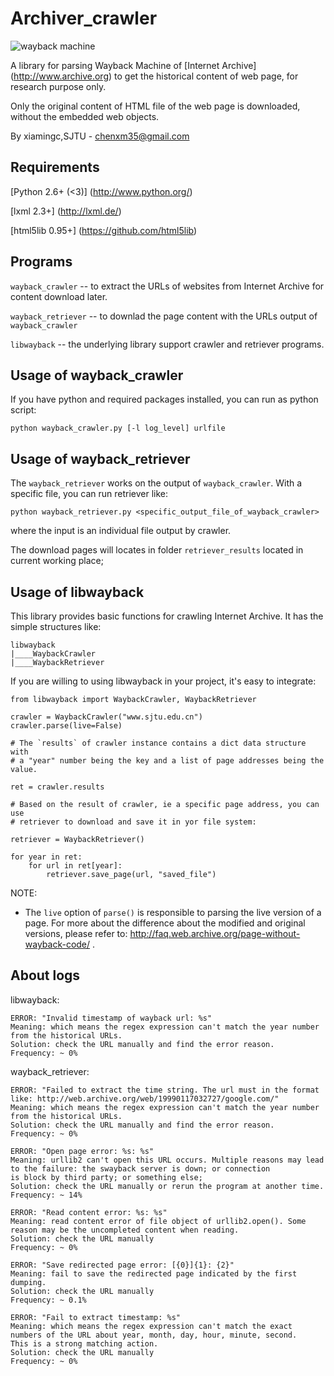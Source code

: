 Archiver_crawler
============

![wayback machine](http://archive.org/images/wayback_logo-sm.gif)


A library for parsing Wayback Machine of [Internet Archive] (http://www.archive.org) to get the historical content of web page, for research purpose only.

Only the original content of HTML file of the web page is downloaded, without the embedded web objects.

By xiamingc,SJTU - chenxm35@gmail.com


Requirements
------------

[Python 2.6+ (<3)] (http://www.python.org/)

[lxml 2.3+] (http://lxml.de/)

[html5lib 0.95+] (https://github.com/html5lib)


Programs
------------

`wayback_crawler` -- to extract the URLs of websites from Internet Archive for content download later.

`wayback_retriever` -- to downlad the page content with the URLs output of `wayback_crawler`

`libwayback` -- the underlying library support crawler and retriever programs.



Usage of wayback_crawler
------------

If you have python and required packages installed, you can run as python script:

    python wayback_crawler.py [-l log_level] urlfile



Usage of wayback_retriever
------------

The `wayback_retriever` works on the output of `wayback_crawler`. With a specific file, you can run retriever like:

    python wayback_retriever.py <specific_output_file_of_wayback_crawler>

where the input is an individual file output by crawler.

The download pages will locates in folder `retriever_results` located in current working place; 



Usage of libwayback
------------

This library provides basic functions for crawling Internet Archive. It has the simple structures like:

    libwayback
    |____WaybackCrawler
    |____WaybackRetriever

If you are willing to using libwayback in your project, it's easy to integrate:

    from libwayback import WaybackCrawler, WaybackRetriever

    crawler = WaybackCrawler("www.sjtu.edu.cn")
    crawler.parse(live=False)

    # The `results` of crawler instance contains a dict data structure with 
    # a "year" number being the key and a list of page addresses being the value.

    ret = crawler.results

    # Based on the result of crawler, ie a specific page address, you can use 
    # retriever to download and save it in yor file system:

    retriever = WaybackRetriever()

    for year in ret:
        for url in ret[year]:
            retriever.save_page(url, "saved_file")

NOTE:

* The `live` option of `parse()` is responsible to parsing the live version of a page. 
For more about the difference about the modified and original versions, please refer to:
http://faq.web.archive.org/page-without-wayback-code/ .



About logs
------------

libwayback:

    ERROR: "Invalid timestamp of wayback url: %s" 
    Meaning: which means the regex expression can't match the year number from the historical URLs.
    Solution: check the URL manually and find the error reason.
    Frequency: ~ 0%

    
wayback_retriever:

    ERROR: "Failed to extract the time string. The url must in the format like: http://web.archive.org/web/19990117032727/google.com/"
    Meaning: which means the regex expression can't match the year number from the historical URLs.
    Solution: check the URL manually and find the error reason.
    Frequency: ~ 0%
    
    ERROR: "Open page error: %s: %s" 
    Meaning: urllib2 can't open this URL occurs. Multiple reasons may lead to the failure: the swayback server is down; or connection
    is block by third party; or something else;
    Solution: check the URL manually or rerun the program at another time.
    Frequency: ~ 14%
    
    ERROR: "Read content error: %s: %s"
    Meaning: read content error of file object of urllib2.open(). Some reason may be the uncompleted content when reading.
    Solution: check the URL manually
    Frequency: ~ 0%
    
    ERROR: "Save redirected page error: [{0}]{1}: {2}"
    Meaning: fail to save the redirected page indicated by the first dumping.
    Solution: check the URL manually
    Frequency: ~ 0.1%
    
    ERROR: "Fail to extract timestamp: %s"
    Meaning: which means the regex expression can't match the exact numbers of the URL about year, month, day, hour, minute, second.
    This is a strong matching action.
    Solution: check the URL manually
    Frequency: ~ 0%
    
    
    

